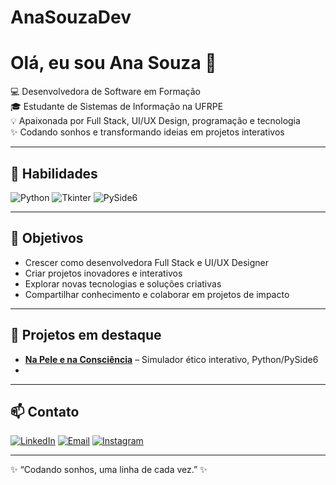 # AnaSouzaDev
# Olá, eu sou Ana Souza 👋

💻 Desenvolvedora de Software em Formação  
🎓 Estudante de Sistemas de Informação na UFRPE  
💡 Apaixonada por Full Stack, UI/UX Design, programação e tecnologia  
✨ Codando sonhos e transformando ideias em projetos interativos  

---

## 🔧 Habilidades

![Python](https://img.shields.io/badge/-Python-3670A0?style=flat&logo=python&logoColor=white) 
![Tkinter](https://img.shields.io/badge/-Tkinter-FF6F61?style=flat) 
![PySide6](https://img.shields.io/badge/-PySide6-41CD52?style=flat&logo=qt&logoColor=white)


---

## 🎯 Objetivos

- Crescer como desenvolvedora Full Stack e UI/UX Designer  
- Criar projetos inovadores e interativos  
- Explorar novas tecnologias e soluções criativas  
- Compartilhar conhecimento e colaborar em projetos de impacto  

---

## 🚀 Projetos em destaque

- **[Na Pele e na Consciência]()** – Simulador ético interativo, Python/PySide6 
-
---

## 📫 Contato

[![LinkedIn](https://img.shields.io/badge/-LinkedIn-0077B5?style=flat&logo=linkedin&logoColor=white)](https://www.linkedin.com/in/ana-souza-%F0%9F%A7%A0-5a424b287) [![Email](https://img.shields.io/badge/-Email-D14836?style=flat&logo=gmail&logoColor=white)](mailto:anasouzadev.code@gmail.com) 
[![Instagram](https://img.shields.io/badge/-Instagram-E4405F?style=flat&logo=instagram&logoColor=white)](https://www.instagram.com/by.anadev/)   

---

✨ “Codando sonhos, uma linha de cada vez.” ✨

